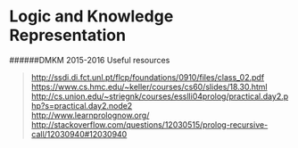 Logic and Knowledge Representation
=======
######DMKM 2015-2016
Useful resources 
>http://ssdi.di.fct.unl.pt/flcp/foundations/0910/files/class_02.pdf  
>https://www.cs.hmc.edu/~keller/courses/cs60/slides/18.30.html  
>http://cs.union.edu/~striegnk/courses/esslli04prolog/practical.day2.php?s=practical.day2.node2  
>http://www.learnprolognow.org/  
>http://stackoverflow.com/questions/12030515/prolog-recursive-call/12030940#12030940  
